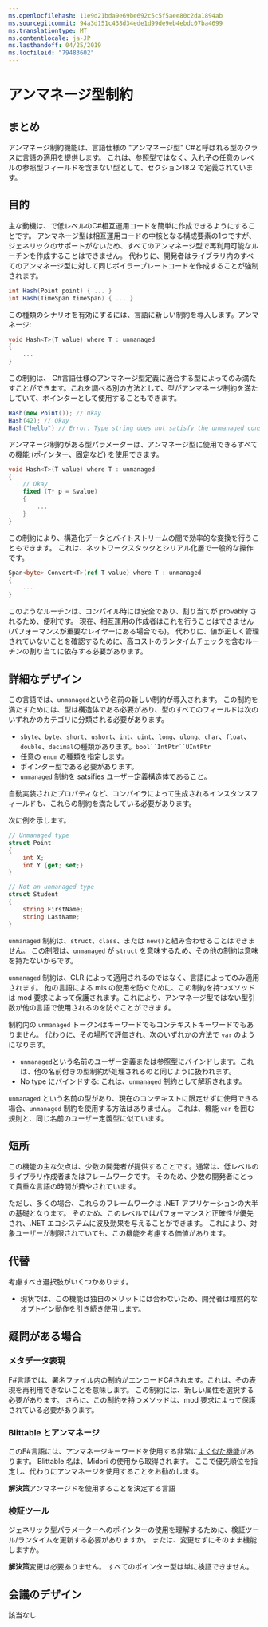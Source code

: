 ```yaml
---
ms.openlocfilehash: 11e9d21bda9e69be692c5c5f5aee80c2da1894ab
ms.sourcegitcommit: 94a3d151c438d34ede1d99de9eb4ebdc07ba4699
ms.translationtype: MT
ms.contentlocale: ja-JP
ms.lasthandoff: 04/25/2019
ms.locfileid: "79483602"
---
```

# <a name="unmanaged-type-constraint"></a>アンマネージ型制約

## <a name="summary"></a>まとめ
[summary]: #summary

アンマネージ制約機能は、言語仕様の "アンマネージ型" C#と呼ばれる型のクラスに言語の適用を提供します。 これは、参照型ではなく、入れ子の任意のレベルの参照型フィールドを含まない型として、セクション18.2 で定義されています。  

## <a name="motivation"></a>目的
[motivation]: #motivation

主な動機は、で低レベルのC#相互運用コードを簡単に作成できるようにすることです。 アンマネージ型は相互運用コードの中核となる構成要素の1つですが、ジェネリックのサポートがないため、すべてのアンマネージ型で再利用可能なルーチンを作成することはできません。 代わりに、開発者はライブラリ内のすべてのアンマネージ型に対して同じボイラープレートコードを作成することが強制されます。

```csharp
int Hash(Point point) { ... } 
int Hash(TimeSpan timeSpan) { ... } 
```

この種類のシナリオを有効にするには、言語に新しい制約を導入します。アンマネージ:

```csharp
void Hash<T>(T value) where T : unmanaged
{
    ...
}
```

この制約は、 C#言語仕様のアンマネージ型定義に適合する型によってのみ満たすことができます。これを調べる別の方法として、型がアンマネージ制約を満たしていて、ポインターとして使用することもできます。 

```csharp
Hash(new Point()); // Okay 
Hash(42); // Okay
Hash("hello") // Error: Type string does not satisfy the unmanaged constraint
```

アンマネージ制約がある型パラメーターは、アンマネージ型に使用できるすべての機能 (ポインター、固定など) を使用できます。 

```csharp
void Hash<T>(T value) where T : unmanaged
{
    // Okay
    fixed (T* p = &value) 
    { 
        ...
    }
}
```

この制約により、構造化データとバイトストリームの間で効率的な変換を行うこともできます。 これは、ネットワークスタックとシリアル化層で一般的な操作です。

```csharp
Span<byte> Convert<T>(ref T value) where T : unmanaged 
{
    ...
}
```

このようなルーチンは、コンパイル時には安全であり、割り当てが provably されるため、便利です。  現在、相互運用の作成者はこれを行うことはできません (パフォーマンスが重要なレイヤーにある場合でも)。  代わりに、値が正しく管理されていないことを確認するために、高コストのランタイムチェックを含むルーチンの割り当てに依存する必要があります。

## <a name="detailed-design"></a>詳細なデザイン
[design]: #detailed-design

この言語では、`unmanaged`という名前の新しい制約が導入されます。 この制約を満たすためには、型は構造体である必要があり、型のすべてのフィールドは次のいずれかのカテゴリに分類される必要があります。

- `sbyte`、`byte`、`short`、`ushort`、`int`、`uint`、`long`、`ulong`、`char`、`float`、`double`、`decimal`の種類があります。`bool``IntPtr``UIntPtr`
- 任意の `enum` の種類を指定します。
- ポインター型である必要があります。
- `unmanaged` 制約を satsifies ユーザー定義構造体であること。

自動実装されたプロパティなど、コンパイラによって生成されるインスタンスフィールドも、これらの制約を満たしている必要があります。 

次に例を示します。

```csharp
// Unmanaged type
struct Point 
{ 
    int X;
    int Y {get; set;}
}

// Not an unmanaged type
struct Student 
{ 
    string FirstName;
    string LastName;
}
``` 

`unmanaged` 制約は、`struct`、`class`、または `new()`と組み合わせることはできません。 この制限は、`unmanaged` が `struct` を意味するため、その他の制約は意味を持たないからです。

`unmanaged` 制約は、CLR によって適用されるのではなく、言語によってのみ適用されます。 他の言語による mis の使用を防ぐために、この制約を持つメソッドは mod 要求によって保護されます。これにより、アンマネージ型ではない型引数が他の言語で使用されるのを防ぐことができます。

制約内の `unmanaged` トークンはキーワードでもコンテキストキーワードでもありません。 代わりに、その場所で評価され、次のいずれかの方法で `var` のようになります。

- `unmanaged`という名前のユーザー定義または参照型にバインドします。これは、他の名前付きの型制約が処理されるのと同じように扱われます。 
- No type にバインドする: これは、`unmanaged` 制約として解釈されます。

`unmanaged` という名前の型があり、現在のコンテキストに限定せずに使用できる場合、`unmanaged` 制約を使用する方法はありません。 これは、機能 `var` を囲む規則と、同じ名前のユーザー定義型に似ています。 

## <a name="drawbacks"></a>短所
[drawbacks]: #drawbacks

この機能の主な欠点は、少数の開発者が提供することです。通常は、低レベルのライブラリ作成者またはフレームワークです。  そのため、少数の開発者にとって貴重な言語の時間が費やされています。 

ただし、多くの場合、これらのフレームワークは .NET アプリケーションの大半の基礎となります。  そのため、このレベルではパフォーマンスと正確性が優先され、.NET エコシステムに波及効果を与えることができます。  これにより、対象ユーザーが制限されていても、この機能を考慮する価値があります。

## <a name="alternatives"></a>代替
[alternatives]: #alternatives

考慮すべき選択肢がいくつかあります。

- 現状では、この機能は独自のメリットには合わないため、開発者は暗黙的なオプトイン動作を引き続き使用します。

## <a name="questions"></a>疑問がある場合
[quesions]: #questions

### <a name="metadata-representation"></a>メタデータ表現

F#言語では、署名ファイル内の制約がエンコードC#されます。これは、その表現を再利用できないことを意味します。 この制約には、新しい属性を選択する必要があります。 さらに、この制約を持つメソッドは、mod 要求によって保護されている必要があります。

### <a name="blittable-vs-unmanaged"></a>Blittable とアンマネージ
このF#言語には、アンマネージキーワードを使用する非常に[よく似た機能](https://docs.microsoft.com/dotnet/articles/fsharp/language-reference/generics/constraints)があります。 Blittable 名は、Midori の使用から取得されます。  ここで優先順位を指定し、代わりにアンマネージを使用することをお勧めします。 

**解決策**アンマネージドを使用することを決定する言語 

### <a name="verifier"></a>検証ツール

ジェネリック型パラメーターへのポインターの使用を理解するために、検証ツール/ランタイムを更新する必要がありますか。  または、変更せずにそのまま機能しますか。

**解決策**変更は必要ありません。 すべてのポインター型は単に検証できません。 

## <a name="design-meetings"></a>会議のデザイン

該当なし
